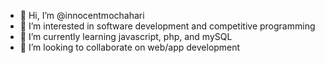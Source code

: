 - 👋 Hi, I’m @innocentmochahari
- 👀 I’m interested in software development and competitive programming
- 🌱 I’m currently learning javascript, php, and mySQL
- 💞️ I’m looking to collaborate on web/app development

